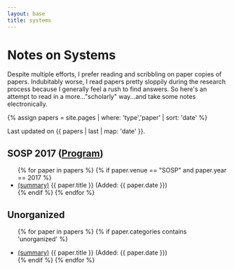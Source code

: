 ```yaml
---
layout: base
title: systems
---
```


# Notes on Systems

Despite multiple efforts, I prefer reading and scribbling on paper copies of papers. Indubitably worse, I read papers pretty sloppily during the research process because I generally feel a rush to find answers. So here's an attempt to read in a more..."scholarly" way...and take some notes electronically.

{% assign papers = site.pages | where: 'type','paper' | sort: 'date' %}

Last updated on {{ papers | last | map: 'date' }}.

## SOSP 2017 ([Program](https://www.sigops.org/sosp/sosp17/program.html))
<ul>
{% for paper in papers %}
{% if paper.venue == "SOSP" and paper.year == 2017 %}
  <li><a href="{{ paper.url }}.html">(summary)</a> {{ paper.title }} (Added: {{ paper.date }})</li>
{% endif %}
{% endfor %}
</ul>

## Unorganized
<ul>

{% for paper in papers %}
{% if paper.categories contains 'unorganized' %}
  <li><a href="{{ paper.url }}.html">(summary)</a> {{ paper.title }} (Added: {{ paper.date }})</li>
{% endif %}
{% endfor %}
</ul>
